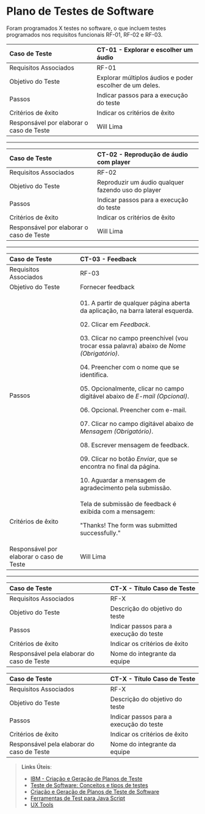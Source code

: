 # Plano de Testes de Software

Foram programados X testes no software, o que incluem testes programados nos requisitos funcionais RF-01, RF-02 e RF-03.

|Caso de Teste    | CT-01 - Explorar e escolher um áudio |
|:---|:---|
| Requisitos Associados | RF-01 |
| Objetivo do Teste | Explorar múltiplos áudios e poder escolher de um deles. |
| Passos | Indicar passos para a execução do teste |
| Critérios de êxito | Indicar os critérios de êxito  |
| Responsável por elaborar o caso de Teste | Will Lima |

--------------------------------------------------------------------------------

|Caso de Teste    | CT-02 - Reprodução de áudio com player |
|:---|:---|
| Requisitos Associados | RF-02 |
| Objetivo do Teste | Reproduzir um áudio qualquer fazendo uso do player |
| Passos | Indicar passos para a execução do teste |
| Critérios de êxito | Indicar os critérios de êxito  |
| Responsável por elaborar o caso de Teste | Will Lima |

--------------------------------------------------------------------------------

|Caso de Teste    | CT-03 - Feedback |
|:---|:---|
| Requisitos Associados | RF-03 |
| Objetivo do Teste | Fornecer feedback |
| Passos | <p>01. A partir de qualquer página aberta da aplicação, na barra lateral esquerda.</p> <p>02. Clicar em *Feedback*.</p> <p>03. Clicar no campo preenchível (vou trocar essa palavra) abaixo de _Nome (Obrigatório)_.</p> <p>04. Preencher com o nome que se identifica.</p> <p>05. Opcionalmente, clicar no campo digitável abaixo de _E-mail (Opcional)_.</p> <p>06. Opcional. Preencher com e-mail.</p> <p>07. Clicar no campo digitável abaixo de _Mensagem (Obrigatório)_.</p> <p>08. Escrever mensagem de feedback.</p> <p>09. Clicar no botão _Enviar_, que se encontra no final da página.</p> <p>10. Aguardar a mensagem de agradecimento pela submissão.</p>|
| Critérios de êxito | Tela de submissão de feedback é exibida com a mensagem:<p>"Thanks! The form was submitted successfully."</p>  |
| Responsável por elaborar o caso de Teste | Will Lima |

--------------------------------------------------------------------------------


|Caso de Teste    | CT-X - Título Caso de Teste |
|:---|:---|
| Requisitos Associados | RF-X |
| Objetivo do Teste | Descrição do objetivo do teste |
| Passos | Indicar passos para a execução do teste |
| Critérios de êxito | Indicar os critérios de êxito  |
| Responsável pela elaborar do caso de Teste | Nome do integrante da equipe |


|Caso de Teste    | CT-X - Título Caso de Teste |
|:---|:---|
| Requisitos Associados | RF-X |
| Objetivo do Teste | Descrição do objetivo do teste |
| Passos | Indicar passos para a execução do teste |
| Critérios de êxito | Indicar os critérios de êxito  |
| Responsável pela elaborar do caso de Teste | Nome do integrante da equipe |
 
> **Links Úteis**:
> - [IBM - Criação e Geração de Planos de Teste](https://www.ibm.com/developerworks/br/local/rational/criacao_geracao_planos_testes_software/index.html)
> -  [Teste de Software: Conceitos e tipos de testes](https://blog.onedaytesting.com.br/teste-de-software/)
> - [Criação e Geração de Planos de Teste de Software](https://www.ibm.com/developerworks/br/local/rational/criacao_geracao_planos_testes_software/index.html)
> - [Ferramentas de Test para Java Script](https://geekflare.com/javascript-unit-testing/)
> - [UX Tools](https://uxdesign.cc/ux-user-research-and-user-testing-tools-2d339d379dc7)
